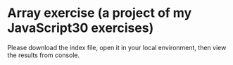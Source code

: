 Array exercise (a project of my JavaScript30 exercises)
===============================

Please download the index file, open it in your local environment, then view the results from console.

